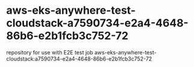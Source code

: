 # aws-eks-anywhere-test-cloudstack-a7590734-e2a4-4648-86b6-e2b1fcb3c752-72
repository for use with E2E test job aws-eks-anywhere-test-cloudstack:a7590734-e2a4-4648-86b6-e2b1fcb3c752-72

